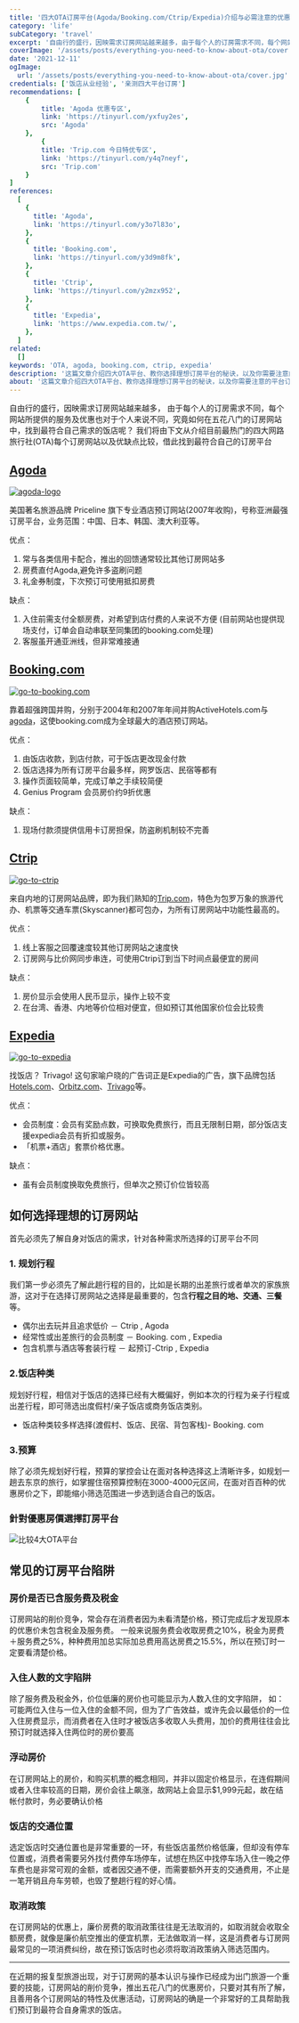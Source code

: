 ```yaml
---
title: '四大OTA订房平台(Agoda/Booking.com/Ctrip/Expedia)介绍与必需注意的优惠陷阱'
category: 'life'
subCategory: 'travel'
excerpt: '自由行的盛行，因映需求订房网站越来越多，由于每个人的订房需求不同，每个网站所提供的服务及优惠也对于个人来说不同，究竟如何在五花八门的订房网站中，找到最符合自己需求的饭店呢？我们将由下文从介绍目前最热门的四大网路旅行社(OTA)每个订房网站以及优缺点比较，借此找到最符合自己的订房平台'
coverImage: '/assets/posts/everything-you-need-to-know-about-ota/cover.jpg'
date: '2021-12-11'
ogImage:
  url: '/assets/posts/everything-you-need-to-know-about-ota/cover.jpg'
credentials: ['饭店从业经验', '亲测四大平台订房']
recommendations: [
    {
        title: 'Agoda 优惠专区',
        link: 'https://tinyurl.com/yxfuy2es',
        src: 'Agoda'
    },
        {
        title: 'Trip.com 今日特优专区',
        link: 'https://tinyurl.com/y4q7neyf',
        src: 'Trip.com'
    }
]
references:
  [
    {
      title: 'Agoda',
      link: 'https://tinyurl.com/y3o7l83o',
    },
    {
      title: 'Booking.com',
      link: 'https://tinyurl.com/y3d9m8fk',
    },
    {
      title: 'Ctrip',
      link: 'https://tinyurl.com/y2mzx952',
    },
    {
      title: 'Expedia',
      link: 'https://www.expedia.com.tw/',
    },
  ]
related:
  []
keywords: 'OTA, agoda, booking.com, ctrip, expedia'
description: '这篇文章介绍四大OTA平台、教你选择理想订房平台的秘诀，以及你需要注意的平台订房陷阱。 '
about: '这篇文章介绍四大OTA平台、教你选择理想订房平台的秘诀，以及你需要注意的平台订房陷阱。 '
---
```


<!-- zh-TW -->

自由行的盛行，因映需求订房网站越来越多，
由于每个人的订房需求不同，每个网站所提供的服务及优惠也对于个人来说不同，究竟如何在五花八门的订房网站中，找到最符合自己需求的饭店呢？
我们将由下文从介绍目前最热门的四大网路旅行社(OTA)每个订房网站以及优缺点比较，借此找到最符合自己的订房平台

## [Agoda](https://tinyurl.com/y3o7l83o)

[![agoda-logo](https://i.imgur.com/AC0aCWV.png)](https://tinyurl.com/y3o7l83o)

美国著名旅游品牌 Priceline 旗下专业酒店预订网站(2007年收购)，号称亚洲最强订房平台，业务范围：中国、日本、韩国、澳大利亚等。

优点：

1. 常与各类信用卡配合，推出的回馈通常较比其他订房网站多
2. 房费直付Agoda,避免许多盗刷问题
3. 礼金券制度，下次预订可使用抵扣房费

缺点：

1. 入住前需支付全额房费，对希望到店付费的人来说不方便
(目前网站也提供现场支付，订单会自动串联至同集团的booking.com处理)
2. 客服虽开通亚洲线，但非常难接通

## [Booking.com](https://tinyurl.com/y3d9m8fk)

[![go-to-booking.com](https://i.imgur.com/5ri7YYY.png)](https://tinyurl.com/y3d9m8fk)

靠着超强跨国并购，分别于2004年和2007年年间并购ActiveHotels.com与[agoda](https://tinyurl.com/y3o7l83o)，这使booking.com成为全球最大的酒店预订网站。

优点：

1. 由饭店收款，到店付款，可于饭店更改现金付款
2. 饭店选择为所有订房平台最多样，网罗饭店、民宿等都有
3. 操作页面较简单，完成订单之手续较简便
4. Genius Program 会员房价约9折优惠

缺点：

1. 现场付款须提供信用卡订房担保，防盗刷机制较不完善

## [Ctrip](https://tinyurl.com/y2mzx952)

[![go-to-ctrip](https://i.imgur.com/pIuYjuf.png)](https://tinyurl.com/y2mzx952)

来自内地的订房网站品牌，即为我们熟知的[Trip.com](https://tinyurl.com/y2mzx952)，特色为包罗万象的旅游代办、机票等交通车票(Skyscanner)都可包办，为所有订房网站中功能性最高的。

优点：

1. 线上客服之回覆速度较其他订房网站之速度快
2. 订房网与比价网同步串连，可使用Ctrip订到当下时间点最便宜的房间

缺点：

1. 房价显示会使用人民币显示，操作上较不变
2. 在台湾、香港、内地等价位相对便宜，但如预订其他国家价位会比较贵

## [Expedia](https://www.expedia.com/)

[![go-to-expedia](https://i.imgur.com/ZYxOSpB.png)](https://www.expedia.com/)

找饭店？ Trivago! 这句家喻户晓的广告词正是Expedia的广告，旗下品牌包括[Hotels.com](https://tinyurl.com/yyg69zbt)、[Orbitz.com](https://www.orbitz.com/)、[Trivago](https://www.trivago.com.tw/)等。

优点：

* 会员制度：会员有奖励点数，可换取免费旅行，而且无限制日期，部分饭店支援expedia会员有折扣或服务。
* 「机票+酒店」套票价格优惠。

缺点：

* 虽有会员制度换取免费旅行，但单次之预订价位皆较高

## 如何选择理想的订房网站

首先必须先了解自身对饭店的需求，针对各种需求所选择的订房平台不同

### 1. 规划行程

我们第一步必须先了解此趟行程的目的，比如是长期的出差旅行或者单次的家族旅游，这对于在选择订房网站之选择是最重要的，包含**行程之目的地、交通、三餐**等。

* 偶尔出去玩并且追求低价 － Ctrip , Agoda
* 经常性或出差旅行的会员制度 － Booking. com , Expedia
* 包含机票与酒店等套装行程 － 起预订-Ctrip , Expedia

### 2.饭店种类

规划好行程，相信对于饭店的选择已经有大概偏好，例如本次的行程为亲子行程或出差行程，即可筛选出度假村/亲子饭店或商务饭店类别。

* 饭店种类较多样选择(渡假村、饭店、民宿、背包客栈)- Booking. com

### 3.预算

除了必须先规划好行程，预算的掌控会让在面对各种选择这上清晰许多，如规划一趟去东京的旅行，如掌握住宿预算控制在3000-4000元区间，在面对百百种的优惠房价之下，即能缩小筛选范围进一步选到适合自己的饭店。

### 針對優惠房價選擇訂房平台

![比较4大OTA平台](https://i.imgur.com/3ZMX6E4.png)


## 常见的订房平台陷阱

### 房价是否已含服务费及税金

订房网站的削价竞争，常会存在消费者因为未看清楚价格，预订完成后才发现原本的优惠价未包含税金及服务费。
一般来说服务费会收取房费之10%，税金为房费＋服务费之5%，种种费用加总实际加总费用高达房费之15.5%，所以在预订时一定要看清楚价格。

### 入住人数的文字陷阱

除了服务费及税金外，价位低廉的房价也可能显示为人数入住的文字陷阱，
如：可能两位入住与一位入住的金额不同，但为了广告效益，或许先会以最低价的一位入住房费显示，而消费者在入住时才被饭店多收取人头费用，加价的费用往往会比预订时就选择入住两位时的房价要高

### 浮动房价

在订房网站上的房价，和购买机票的概念相同，并非以固定价格显示，在连假期间或者入住率较高的日期，房价会往上飙涨，故网站上会显示$1,999元起，故在结帐付款时，务必要确认价格

### 饭店的交通位置

选定饭店时交通位置也是非常重要的一环，有些饭店虽然价格低廉，但却没有停车位置或，消费者需要另外找付费停车场停车，试想在热区中找停车场入住一晚之停车费也是非常可观的金额，或者因交通不便，而需要额外开支的交通费用，不止是一笔开销且舟车劳顿，也毁了整趟行程的好心情。

### 取消政策

在订房网站的优惠上，廉价房费的取消政策往往是无法取消的，如取消就会收取全额房费，就像是廉价航空推出的便宜机票，无法做取消一样，这是消费者与订房网最常见的一项消费纠纷，故在预订饭店时也必须将取消政策纳入筛选范围内。

---

在近期的报复型旅游出现，对于订房网的基本认识与操作已经成为出门旅游一个重要的技能，订房网站的削价竞争，推出五花八门的优惠房价，只要对其有所了解，且善用各个订房网站的特性及优惠活动，订房网站的确是一个非常好的工具帮助我们预订到最符合自身需求的饭店。
